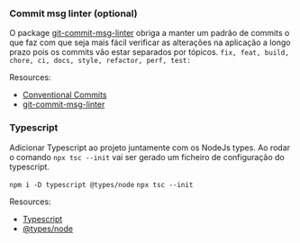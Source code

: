 ### Commit msg linter (optional)

O package [git-commit-msg-linter](https://www.npmjs.com/package/git-commit-msg-linter) obriga a manter um padrão de commits o que faz com que seja mais fácil verificar as alterações na aplicação a longo prazo pois os commits vão estar separados por tópicos. `fix, feat, build, chore, ci, docs, style, refactor, perf, test:`

Resources:

- [Conventional Commits](https://www.conventionalcommits.org/en/v1.0.0/)
- [git-commit-msg-linter](https://www.npmjs.com/package/git-commit-msg-linter)

### Typescript

Adicionar Typescript ao projeto juntamente com os NodeJs types. Ao rodar o comando `npx tsc --init` vai ser gerado um ficheiro de configuração do typescript.

`npm i -D typescript @types/node`
`npx tsc --init`

Resources:

- [Typescript](https://www.typescriptlang.org/)
- [@types/node](https://www.npmjs.com/package/@types/node)
